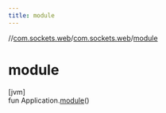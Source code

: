 ```yaml
---
title: module
---
```

//[com.sockets.web](../../index.html)/[com.sockets.web](index.html)/[module](module.html)



# module



[jvm]\
fun Application.[module](module.html)()




